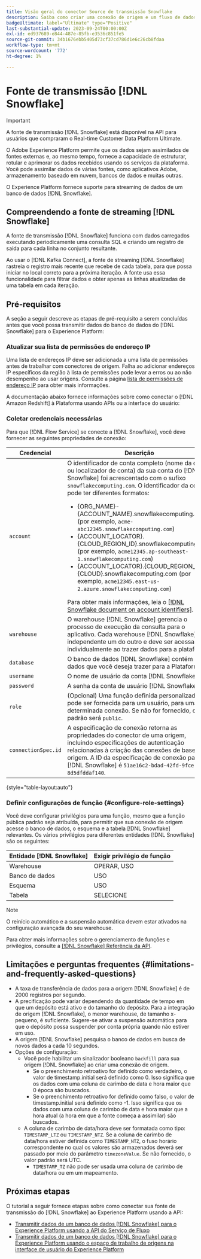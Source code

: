 ```yaml
---
title: Visão geral do conector Source de transmissão Snowflake
description: Saiba como criar uma conexão de origem e um fluxo de dados para assimilar dados de transmissão da instância do Snowflake para a Adobe Experience Platform
badgeUltimate: label="Ultimate" type="Positive"
last-substantial-update: 2023-09-24T00:00:00Z
exl-id: ed937689-e844-487e-85fb-e3536c851fe5
source-git-commit: 34b1676ebb5405d73cf37cd786d1e6c26cb8fdaa
workflow-type: tm+mt
source-wordcount: '772'
ht-degree: 1%

---
```


# Fonte de transmissão [!DNL Snowflake]

>[!IMPORTANT]
>
> A fonte de transmissão [!DNL Snowflake] está disponível na API para usuários que compraram o Real-time Customer Data Platform Ultimate.

O Adobe Experience Platform permite que os dados sejam assimilados de fontes externas e, ao mesmo tempo, fornece a capacidade de estruturar, rotular e aprimorar os dados recebidos usando os serviços da plataforma. Você pode assimilar dados de várias fontes, como aplicativos Adobe, armazenamento baseado em nuvem, bancos de dados e muitas outras.

O Experience Platform fornece suporte para streaming de dados de um banco de dados [!DNL Snowflake].

## Compreendendo a fonte de streaming [!DNL Snowflake]

A fonte de transmissão [!DNL Snowflake] funciona com dados carregados executando periodicamente uma consulta SQL e criando um registro de saída para cada linha no conjunto resultante.

Ao usar o [!DNL Kafka Connect], a fonte de streaming [!DNL Snowflake] rastreia o registro mais recente que recebe de cada tabela, para que possa iniciar no local correto para a próxima iteração. A fonte usa essa funcionalidade para filtrar dados e obter apenas as linhas atualizadas de uma tabela em cada iteração.

## Pré-requisitos

A seção a seguir descreve as etapas de pré-requisito a serem concluídas antes que você possa transmitir dados do banco de dados do [!DNL Snowflake] para o Experience Platform:

### Atualizar sua lista de permissões de endereço IP

Uma lista de endereços IP deve ser adicionada a uma lista de permissões antes de trabalhar com conectores de origem. Falha ao adicionar endereços IP específicos da região à lista de permissões pode levar a erros ou ao não desempenho ao usar origens. Consulte a página [lista de permissões de endereço IP](../../ip-address-allow-list.md#ip-address-allow-list-for-streaming-sources) para obter mais informações.

A documentação abaixo fornece informações sobre como conectar o [!DNL Amazon Redshift] à Plataforma usando APIs ou a interface do usuário:

### Coletar credenciais necessárias

Para que [!DNL Flow Service] se conecte a [!DNL Snowflake], você deve fornecer as seguintes propriedades de conexão:

| Credencial | Descrição |
| --- | --- |
| `account` | O identificador de conta completo (nome da conta ou localizador de conta) da sua conta do [!DNL Snowflake] foi acrescentado com o sufixo `snowflakecomputing.com`. O identificador da conta pode ter diferentes formatos: <ul><li>{ORG_NAME}-{ACCOUNT_NAME}.snowflakecomputing.com (por exemplo, `acme-abc12345.snowflakecomputing.com`)</li><li>{ACCOUNT_LOCATOR}.{CLOUD_REGION_ID}.snowflakecomputing.com (por exemplo, `acme12345.ap-southeast-1.snowflakecomputing.com`)</li><li>{ACCOUNT_LOCATOR}.{CLOUD_REGION_ID}.{CLOUD}.snowflakecomputing.com (por exemplo, `acme12345.east-us-2.azure.snowflakecomputing.com`)</li></ul> Para obter mais informações, leia o [[!DNL Snowflake document on account identifiers]](<https://docs.snowflake.com/en/user-guide/admin-account-identifier.html>). |
| `warehouse` | O warehouse [!DNL Snowflake] gerencia o processo de execução da consulta para o aplicativo. Cada warehouse [!DNL Snowflake] é independente um do outro e deve ser acessado individualmente ao trazer dados para a plataforma. |
| `database` | O banco de dados [!DNL Snowflake] contém os dados que você deseja trazer para a Plataforma. |
| `username` | O nome de usuário da conta [!DNL Snowflake]. |
| `password` | A senha da conta de usuário [!DNL Snowflake]. |
| `role` | (Opcional) Uma função definida personalizada que pode ser fornecida para um usuário, para uma determinada conexão. Se não for fornecido, o padrão será `public`. |
| `connectionSpec.id` | A especificação de conexão retorna as propriedades do conector de uma origem, incluindo especificações de autenticação relacionadas à criação das conexões de base e de origem. A ID da especificação de conexão para [!DNL Snowflake] é `51ae16c2-bdad-42fd-9fce-8d5dfddaf140`. |

{style="table-layout:auto"}

### Definir configurações de função {#configure-role-settings}

Você deve configurar privilégios para uma função, mesmo que a função pública padrão seja atribuída, para permitir que sua conexão de origem acesse o banco de dados, o esquema e a tabela [!DNL Snowflake] relevantes. Os vários privilégios para diferentes entidades [!DNL Snowflake] são os seguintes:

| Entidade [!DNL Snowflake] | Exigir privilégio de função |
| --- | --- |
| Warehouse | OPERAR, USO |
| Banco de dados | USO |
| Esquema | USO |
| Tabela | SELECIONE |

>[!NOTE]
>
>O reinício automático e a suspensão automática devem estar ativados na configuração avançada do seu warehouse.

Para obter mais informações sobre o gerenciamento de funções e privilégios, consulte a [[!DNL Snowflake] Referência da API](<https://docs.snowflake.com/en/sql-reference/sql/grant-privilege>).

## Limitações e perguntas frequentes {#limitations-and-frequently-asked-questions}

* A taxa de transferência de dados para a origem [!DNL Snowflake] é de 2000 registros por segundo.
* A precificação pode variar dependendo da quantidade de tempo em que um depósito está ativo e do tamanho do depósito. Para a integração de origem [!DNL Snowflake], o menor warehouse, de tamanho x-pequeno, é suficiente. Sugere-se ativar a suspensão automática para que o depósito possa suspender por conta própria quando não estiver em uso.
* A origem [!DNL Snowflake] pesquisa o banco de dados em busca de novos dados a cada 10 segundos.
* Opções de configuração:
   * Você pode habilitar um sinalizador booleano `backfill` para sua origem [!DNL Snowflake] ao criar uma conexão de origem.
      * Se o preenchimento retroativo for definido como verdadeiro, o valor de timestamp.initial será definido como 0. Isso significa que os dados com uma coluna de carimbo de data e hora maior que 0 época são buscados.
      * Se o preenchimento retroativo for definido como falso, o valor de timestamp.initial será definido como -1. Isso significa que os dados com uma coluna de carimbo de data e hora maior que a hora atual (a hora em que a fonte começa a assimilar) são buscados.
   * A coluna de carimbo de data/hora deve ser formatada como tipo: `TIMESTAMP_LTZ` ou `TIMESTAMP_NTZ`. Se a coluna de carimbo de data/hora estiver definida como `TIMESTAMP_NTZ`, o fuso horário correspondente no qual os valores são armazenados deverá ser passado por meio do parâmetro `timezoneValue`. Se não fornecido, o valor padrão será UTC.
      * `TIMESTAMP_TZ` não pode ser usada uma coluna de carimbo de data/hora ou em um mapeamento.

## Próximas etapas

O tutorial a seguir fornece etapas sobre como conectar sua fonte de transmissão do [!DNL Snowflake] ao Experience Platform usando a API:

* [Transmitir dados de um banco de dados  [!DNL Snowflake]  para o Experience Platform usando a API do Serviço de Fluxo](../../tutorials/api/create/databases/snowflake-streaming.md)
* [Transmitir dados de um banco de dados  [!DNL Snowflake]  para o Experience Platform usando o espaço de trabalho de origens na interface de usuário do Experience Platform](../../tutorials/ui/create/databases/snowflake-streaming.md)
